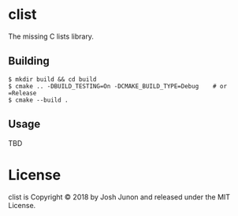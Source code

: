 # clist

The missing C lists library.

## Building

```console
$ mkdir build && cd build
$ cmake .. -DBUILD_TESTING=On -DCMAKE_BUILD_TYPE=Debug    # or =Release
$ cmake --build .
```

## Usage

TBD

# License
clist is Copyright &copy; 2018 by Josh Junon and released under the MIT License.
